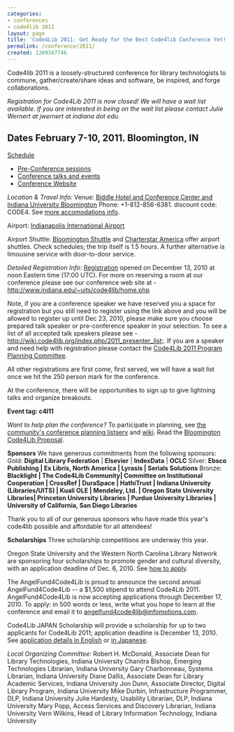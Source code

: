 ```yaml
---
categories:
- conferences
- code4lib 2011
layout: page
title: 'Code4Lib 2011: Get Ready for the Best Code4lib Conference Yet!'
permalink: /conference/2011/
created: 1269347746
---
```

Code4lib 2011 is a loosely-structured conference for library technologists to commune, gather/create/share ideas and software, be inspired, and forge collaborations.

<em>Registration for Code4Lib 2011 is now closed! We will have a wait list available. If you are interested in being on the wait list please contact Julie Wernert at jwernert at indiana dot edu.</em>

<h2><strong>Dates February 7-10, 2011. Bloomington, IN</strong></h2>

<a href="/conference/2011/schedule">Schedule</a>

<ul>
<li> <a href="/conference/2011/schedule#preconf">Pre-Conference sessions</a></li>
<li> <a href="/conference/2011/schedule#conf">Conference talks and events</a></li>
<li> <a href="http://www.indiana.edu/~uits/code4lib/home.php">Conference Website</a></li>
</ul>

<em>Location & Travel Info:</em>
Venue: <a href="http://www.imu.indiana.edu/hotel/index.shtml">Biddle Hotel and Conference Center and Indiana University Bloomington</a> Phone: +1-812-856-6381. discount code: CODE4. See <a href="http://www.indiana.edu/~uits/code4lib/accommodations/index.php">more accomodations info</a>.

Airport: <a href="http://www.indianapolisairport.com/">Indianapolis International Airport</a>

Airport Shuttle: <a href="http://bloomingtonshuttle.com/airport.html">Bloomington Shuttle</a> and <a href=" http://www.charterstaramerica.com/shuttles/bloomington.htm">Charterstar America</a> offer airport shuttles. Check schedules; the trip itself is 1.5 hours. A further alternative is limousine service with door-to-door service.

<em>Detailed Registration Info:</em>
<a href="https://www.confmanager.com/main.cfm?cid=2375">Registration</a> opened on December 13, 2010 at noon Eastern time (17:00 UTC). For more on reserving a room at our conference please see our conference web site at - <a href="http://www.indiana.edu/~uits/code4lib/home.php">http://www.indiana.edu/~uits/code4lib/home.php</a>

Note, if you are a conference speaker we have reserved you a space for registration but you still need to register using the link above and you will be allowed to register up until Dec 23, 2010, please make sure you choose prepared talk speaker or pre-conference speaker in your selection. To see a list of all accepted talk speakers please see - <a href="http://wiki.code4lib.org/index.php/2011_presenter_list">http://wiki.code4lib.org/index.php/2011_presenter_list</a>;. If you are a speaker and need help with registration please contact the <a href="http://wiki.code4lib.org/index.php/2011_committees_sign-up_page#Program_Committee">Code4Lib 2011 Program Planning Committee</a>.

All other registrations are first come, first served, we will have a wait list once we hit the 250 person mark for the conference.

At the conference, there will be opportunities to sign up to give lightning talks and  organize breakouts.


<strong>Event tag: c4l11</strong>

<em> Want to help plan the conference? </em>
To participate in planning, see <a href="http://groups.google.com/group/code4libcon">the community's conference planning listserv</a> and <a href="http://wiki.code4lib.org/index.php/Category:Code4Lib2011">wiki</a>.
Read the <a href="https://wiki.dlib.indiana.edu/confluence/display/EVENTS/Code4Lib+2011+Proposal">Bloomington Code4Lib Proposal</a>.


<strong>Sponsors</strong>
We have generous commitments from the following sponsors:
Gold: <strong>Digital Library Federation</strong> | <strong>Elsevier</strong> | <strong>IndexData</strong> | <strong>OCLC</strong>
Silver: <strong>Ebsco Publishing | Ex Libris, North America | Lyrasis | Serials Solutions</strong>
Bronze: <strong>Blacklight | The Code4Lib Community| Committee on Institutional Cooperation | CrossRef | DuraSpace | HathiTrust | Indiana University (Libraries/UITS) | Kuali OLE | Mendeley, Ltd. | Oregon State University Libraries| Princeton University Libraries | Purdue University Libraries | University of California, San Diego Libraries</strong>

Thank you to all of our generous sponsors who have made this year's code4lib possible and affordable for all attendees!

<strong>Scholarships</strong>
Three scholarship competitions are underway this year.

Oregon State University and the Western North Carolina Library Network are sponsoring four scholarships to promote gender and cultural diversity, with an application deadline of Dec. 6, 2010. See <a href="http://code4lib.org/conference/2011/scholarship-announcement">how to apply</a>.

The AngelFund4Code4Lib is proud to announce the second annual AngelFund4Code4Lib -- a $1,500 stipend to attend Code4Lib 2011. AngelFund4Code4Lib is now accepting applications through December 17, 2010. To apply: in 500 words or less, write what you hope to learn at the conference and email it to angelfund4code4lib@infomotions.com.

Code4Lib JAPAN Scholarship will provide a scholarship for up to two applicants for Code4Lib 2011; application deadline is December 13, 2010. See <a href="http://www.code4lib.jp/2010/12/350/">application details in English</a> or <a href="http://www.code4lib.jp/2010/11/248/">in Japanese</a>.

<em>Local Organizing Committee:</em>
Robert H. McDonald, Associate Dean for Library Technologies, Indiana University
Chanitra Bishop, Emerging Technologies Librarian, Indiana University
Gary Charbonneau, Systems Librarian, Indiana University
Diane Dallis, Associate Dean for Library Academic Services, Indiana University
Jon Dunn, Associate Director, Digital Library Program, Indiana University
Mike Durbin, Infrastructure Programmer, DLP, Indiana University
Julie Hardesty, Usability Librarian, DLP, Indiana University
Mary Popp, Access Services and Discovery Librarian, Indiana University
Vern Wilkins, Head of Library Information Technology, Indiana University
<!--break-->
